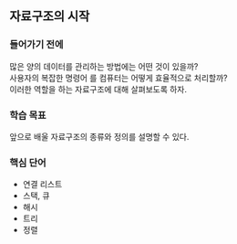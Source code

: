 ## 자료구조의 시작

### 들어가기 전에
많은 양의 데이터를 관리하는 방법에는 어떤 것이 있을까?   
사용자의 복잡한 명령어 를 컴퓨터는 어떻게 효율적으로 처리할까?   
이러한 역할을 하는 자료구조에 대해 살펴보도록 하자.

### 학습 목표
앞으로 배울 자료구조의 종류와 정의를 설명할 수 있다.

### 핵심 단어
- 연결 리스트
- 스택, 큐
- 해시
- 트리
- 정렬
